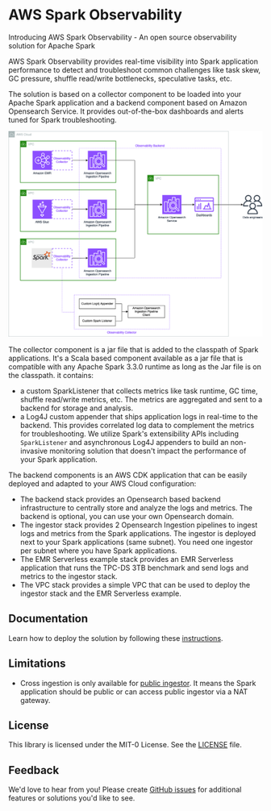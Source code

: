 # AWS Spark Observability

Introducing AWS Spark Observability - An open source observability solution for Apache Spark

AWS Spark Observability provides real-time visibility into Spark application performance to detect and troubleshoot common challenges like task skew, GC pressure, shuffle read/write bottlenecks, speculative tasks, etc.

The solution is based on a collector component to be loaded into your Apache Spark application and a backend component based on Amazon Opensearch Service. It provides out-of-the-box dashboards and alerts tuned for Spark troubleshooting.

![architecture](./static/spark-obs.png)

The collector component is a jar file that is added to the classpath of Spark applications. 
It's a Scala based component available as a jar file that is compatible with any Apache Spark 3.3.0 runtime as long as the Jar file is on the classpath. it contains:
 * a custom SparkListener that collects metrics like task runtime, GC time, shuffle read/write metrics, etc. The metrics are aggregated and sent to a backend for storage and analysis.
 * a Log4J custom appender that ships application logs in real-time to the backend. This provides correlated log data to complement the metrics for troubleshooting.
We utilize Spark's extensibility APIs including `SparkListener` and asynchronous Log4J appenders to build an non-invasive monitoring solution that doesn't impact the performance of your Spark application.

The backend components is an AWS CDK application that can be easily deployed and adapted to your AWS Cloud configuration:
 * The backend stack provides an Opensearch based backend infrastructure to centrally store and analyze the logs and metrics. 
   The backend is optional, you can use your own Opensearch domain.
 * The ingestor stack provides 2 Opensearch Ingestion pipelines to ingest logs and metrics from the Spark applications. 
   The ingestor is deployed next to your Spark applications (same subnet). You need one ingestor per subnet where you have Spark applications.
 * The EMR Serverless example stack provides an EMR Serverless application that runs the TPC-DS 3TB benchmark and send logs and metrics to the ingestor stack.
 * The VPC stack provides a simple VPC that can be used to deploy the ingestor stack and the EMR Serverless example.

## Documentation

Learn how to deploy the solution by following these [instructions](./GETTING-STARTED.md).

## Limitations

 * Cross ingestion is only available for [public ingestor](https://docs.aws.amazon.com/opensearch-service/latest/developerguide/configure-client.html#configure-client-auth). 
   It means the Spark application should be  public or can access public ingestor via a NAT gateway.

## License
This library is licensed under the MIT-0 License. See the [LICENSE](LICENSE) file.

## Feedback
We'd love to hear from you! Please create [GitHub issues](https://github.com/awslabs/aws-data-solutions-framework/issues) for additional features or solutions you'd like to see.


